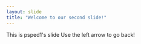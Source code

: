 ```yaml
---
layout: slide
title: "Welcome to our second slide!"
---
```

This is psped1's slide
Use the left arrow to go back!
